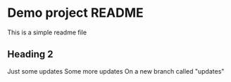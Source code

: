 # Demo project README
This is a simple readme file
## Heading 2

Just some updates
Some more updates
On a new branch called "updates"